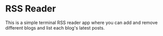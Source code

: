 # RSS Reader
This is a simple terminal RSS reader app where you can add and remove different blogs and list each blog's latest posts.